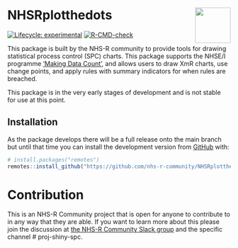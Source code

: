 
<!-- README.md is generated from README.Rmd. Please edit that file -->

# NHSRplotthedots <a alt="NHS-R Community's logo" href='https://nhsrcommunity.com/'><img src='man/figures/logo.png' align="right" height="80" /></a>

<!-- badges: start -->

[![Lifecycle:
experimental](https://img.shields.io/badge/lifecycle-experimental-orange.svg)](https://www.tidyverse.org/lifecycle/#experimental)
[![R-CMD-check](https://github.com/nhs-r-community/NHSRplotthedots/workflows/R-CMD-check/badge.svg)](https://github.com/nhs-r-community/NHSRplotthedots/actions)
<!-- badges: end -->

This package is built by the NHS-R community to provide tools for
drawing statistical process control (SPC) charts. This package supports
the NHSE/I programme [‘Making Data
Count’](https://www.england.nhs.uk/a-focus-on-staff-health-and-wellbeing/publications-and-resources/making-data-count/),
and allows users to draw XmR charts, use change points, and apply rules
with summary indicators for when rules are breached.

This package is in the very early stages of development and is not
stable for use at this point.

## Installation

As the package develops there will be a full release onto the main
branch but until that time you can install the development version from
[GitHub](https://github.com/) with:

``` r
# install.packages("remotes")
remotes::install_github("https://github.com/nhs-r-community/NHSRplotthedots@development")
```

# Contribution

This is an NHS-R Community project that is open for anyone to contribute
to in any way that they are able. If you want to learn more about this
please join the discussion at [the NHS-R Community Slack
group](https://nhsrcommunity.slack.com/) and the specific channel \#
proj-shiny-spc.
